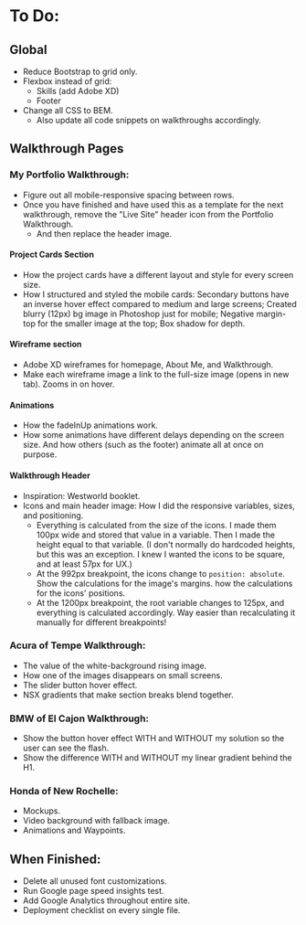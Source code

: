 # To Do:

## Global

- Reduce Bootstrap to grid only.
- Flexbox instead of grid:
  - Skills (add Adobe XD)
  - Footer
- Change all CSS to BEM.
  - Also update all code snippets on walkthroughs accordingly.

## Walkthrough Pages

### My Portfolio Walkthrough:

- Figure out all mobile-responsive spacing between rows.
- Once you have finished and have used this as a template for the next walkthrough, remove the "Live Site" header icon from the Portfolio Walkthrough.
  - And then replace the header image.

#### Project Cards Section
- How the project cards have a different layout and style for every screen size.
- How I structured and styled the mobile cards: Secondary buttons have an inverse hover effect compared to medium and large screens; Created blurry (12px) bg image in Photoshop just for mobile; Negative margin-top for the smaller image at the top; Box shadow for depth.

#### Wireframe section
- Adobe XD wireframes for homepage, About Me, and Walkthrough.
- Make each wireframe image a link to the full-size image (opens in new tab). Zooms in on hover.

#### Animations
- How the fadeInUp animations work.
- How some animations have different delays depending on the screen size. And how others (such as the footer) animate all at once on purpose.

#### Walkthrough Header
- Inspiration: Westworld booklet.
- Icons and main header image: How I did the responsive variables, sizes, and positioning.
  - Everything is calculated from the size of the icons. I made them 100px wide and stored that value in a variable. Then I made the height equal to that variable. (I don't normally do hardcoded heights, but this was an exception. I knew I wanted the icons to be square, and at least 57px for UX.)
  - At the 992px breakpoint, the icons change to `position: absolute`. Show the calculations for the image's margins. how the calculations for the icons' positions.
  - At the 1200px breakpoint, the root variable changes to 125px, and everything is calculated accordingly. Way easier than recalculating it manually for different breakpoints!


### Acura of Tempe Walkthrough:

- The value of the white-background rising image.
- How one of the images disappears on small screens.
- The slider button hover effect.
- NSX gradients that make section breaks blend together.


### BMW of El Cajon Walkthrough:

- Show the button hover effect WITH and WITHOUT my solution so the user can see the flash.
- Show the difference WITH and WITHOUT my linear gradient behind the H1.

### Honda of New Rochelle:

- Mockups.
- Video background with fallback image.
- Animations and Waypoints.


## When Finished:

- Delete all unused font customizations.
- Run Google page speed insights test.
- Add Google Analytics throughout entire site.
- Deployment checklist on every single file.